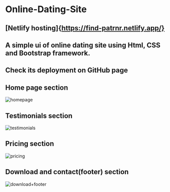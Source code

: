 # Online-Dating-Site

## [Netlify hosting]{https://find-patrnr.netlify.app/}

## A simple ui of online dating site using Html, CSS and Bootstrap framework.

## Check its deployment on GitHub page

## Home page section
![homepage](https://github.com/shubhampatel2610/Online-Dating-Site/assets/105007678/56c5b7da-ec01-4905-a3fa-c4c71ff9a159)

## Testimonials section
![testimonials](https://github.com/shubhampatel2610/Online-Dating-Site/assets/105007678/685a53eb-7086-4e59-b7f1-99dfdf1433b3)

## Pricing section
![pricing](https://github.com/shubhampatel2610/Online-Dating-Site/assets/105007678/9b97fc10-fb4f-4b62-91be-def8317958c9)

## Download and contact(footer) section
![download+footer](https://github.com/shubhampatel2610/Online-Dating-Site/assets/105007678/e34f560a-3ce9-4ca8-851e-fc636f4edbfb)
